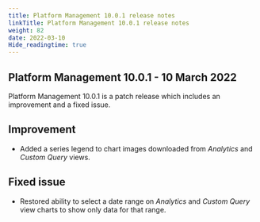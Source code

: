 ```yaml
---
title: Platform Management 10.0.1 release notes
linkTitle: Platform Management 10.0.1 release notes
weight: 82
date: 2022-03-10
Hide_readingtime: true
---
```


## Platform Management 10.0.1 - 10 March 2022

Platform Management 10.0.1 is a patch release which includes an improvement and a fixed issue.

## Improvement

* Added a series legend to chart images downloaded from *Analytics* and *Custom Query* views.

## Fixed issue

* Restored ability to select a date range on *Analytics* and *Custom Query* view charts to show only data for that range.
